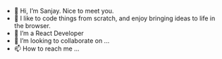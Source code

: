 - 👋 Hi, I’m Sanjay. Nice to meet you.
- 👀 I like to code things from scratch, and enjoy bringing ideas to life in the browser.
- 🌱 I’m a React Developer
- 💞️ I’m looking to collaborate on ...
- 📫 How to reach me ...

<!---
Sanj4real/Sanj4real is a ✨ special ✨ repository because its `README.md` (this file) appears on your GitHub profile.
You can click the Preview link to take a look at your changes.
--->
